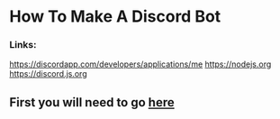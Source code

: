 # How To Make A Discord Bot

### Links:
https://discordapp.com/developers/applications/me
https://nodejs.org
https://discord.js.org

## First you will need to go [here](https://discordapp.com/developers/applications/me)
